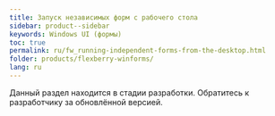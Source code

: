 ```yaml
---
title: Запуск независимых форм с рабочего стола
sidebar: product--sidebar
keywords: Windows UI (формы)
toc: true
permalink: ru/fw_running-independent-forms-from-the-desktop.html
folder: products/flexberry-winforms/
lang: ru
---
```


Данный раздел находится в стадии разработки. Обратитесь к разработчику за обновлённой версией.